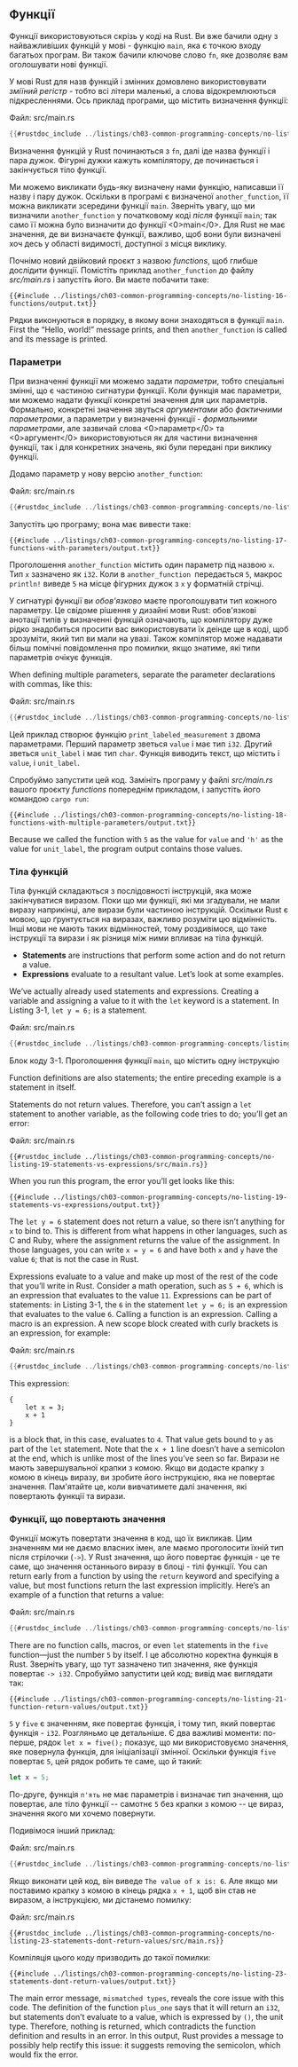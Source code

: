 ## Функції

Функції використовуються скрізь у коді на Rust. Ви вже бачили одну з найважливіших функцій у мові - функцію `main`, яка є точкою входу багатьох програм. Ви також бачили ключове слово `fn`, яке дозволяє вам оголошувати нові функції.

У мові Rust для назв функцій і змінних домовлено використовувати *зміїний регістр* - тобто всі літери маленькі, а слова відокремлюються підкресленнями. Ось приклад програми, що містить визначення функції:

<span class="filename">Файл: src/main.rs</span>

```rust
{{#rustdoc_include ../listings/ch03-common-programming-concepts/no-listing-16-functions/src/main.rs}}
```

Визначення функцій у Rust починаються з `fn`, далі іде назва функції і пара дужок. Фігурні дужки кажуть компілятору, де починається і закінчується тіло функції.

Ми можемо викликати будь-яку визначену нами функцію, написавши її назву і пару дужок. Оскільки в програмі є визначеної `another_function`, її можна викликати зсередини функції `main`. Зверніть увагу, що ми визначили `another_function` у початковому коді *після* функції `main`; так само її можна було визначити до функції <0>main</0>. Для Rust не має значення, де ви визначаєте функції, важливо, щоб вони були визначені хоч десь у області видимості, доступної з місця виклику.

Почнімо новий двійковий проєкт з назвою *functions*, щоб глибше дослідити функції. Помістіть приклад `another_function` до файлу *src/main.rs* і запустіть його. Ви маєте побачити таке:

```console
{{#include ../listings/ch03-common-programming-concepts/no-listing-16-functions/output.txt}}
```

Рядки виконуються в порядку, в якому вони знаходяться в функції `main`. First the “Hello, world!” message prints, and then `another_function` is called and its message is printed.

### Параметри

При визначенні функції ми можемо задати *параметри*, тобто спеціальні змінні, що є частиною сигнатури функції. Коли функція має параметри, ми можемо надати функції конкретні значення для цих параметрів. Формально, конкретні значення звуться *аргументами* або *фактичними параметрами*, а параметри у визначенні функції - *формальними параметрами*, але зазвичай слова <0>параметр</0> та <0>аргумент</0> використовуються як для частини визначення функції, так і для конкретних значень, які були передані при виклику функції.

Додамо параметр у нову версію `another_function`:

<span class="filename">Файл: src/main.rs</span>

```rust
{{#rustdoc_include ../listings/ch03-common-programming-concepts/no-listing-17-functions-with-parameters/src/main.rs}}
```

Запустіть цю програму; вона має вивести таке:

```console
{{#include ../listings/ch03-common-programming-concepts/no-listing-17-functions-with-parameters/output.txt}}
```

Проголошення `another_function` містить один параметр під назвою `x`. Тип `x` зазначено як `i32`. Коли в `another_function `передається `5`, макрос `println!` виведе `5` на місце фігурних дужок з `x` у форматній стрічці.

У сигнатурі функції ви *обов'язково* маєте проголошувати тип кожного параметру. Це свідоме рішення у дизайні мови Rust: обов'язкові анотації типів у визначенні функцій означають, що компілятору дуже рідко знадобиться просити вас використовувати їх деінде ще в коді, щоб зрозуміти, який тип ви мали на увазі. Також компілятор може надавати більш помічні повідомлення про помилки, якщо знатиме, які типи параметрів очікує функція.

When defining multiple parameters, separate the parameter declarations with commas, like this:

<span class="filename">Файл: src/main.rs</span>

```rust
{{#rustdoc_include ../listings/ch03-common-programming-concepts/no-listing-18-functions-with-multiple-parameters/src/main.rs}}
```

Цей приклад створює функцію `print_labeled_measurement` з двома параметрами. Перший параметр зветься `value` і має тип `i32`. Другий зветься `unit_label` і має тип `char`. Функція виводить текст, що містить і `value`, і `unit_label`.

Спробуймо запустити цей код. Замініть програму у файлі *src/main.rs* вашого проєкту *functions* попереднім прикладом, і запустіть його командою `cargo run`:

```console
{{#include ../listings/ch03-common-programming-concepts/no-listing-18-functions-with-multiple-parameters/output.txt}}
```

Because we called the function with `5` as the value for `value` and `'h'` as the value for `unit_label`, the program output contains those values.

### Тіла функцій

Тіла функцій складаються з послідовності інструкцій, яка може закінчуватися виразом. Поки що ми функції, які ми згадували, не мали виразу наприкінці, але вирази були частиною інструкцій. Оскільки Rust є мовою, що ґрунтується на виразах, важливо розуміти цю відмінність. Інші мови не мають таких відмінностей, тому роздивімося, що таке інструкції та вирази і як різниця між ними впливає на тіла функцій.

* **Statements** are instructions that perform some action and do not return a value.
* **Expressions** evaluate to a resultant value. Let’s look at some examples.

We’ve actually already used statements and expressions. Creating a variable and assigning a value to it with the `let` keyword is a statement. In Listing 3-1, `let y = 6;` is a statement.

<span class="filename">Файл: src/main.rs</span>

```rust
{{#rustdoc_include ../listings/ch03-common-programming-concepts/listing-03-01/src/main.rs}}
```

<span class="caption">Блок коду 3-1. Проголошення функції `main`, що містить одну інструкцію</span>

Function definitions are also statements; the entire preceding example is a statement in itself.

Statements do not return values. Therefore, you can’t assign a `let` statement to another variable, as the following code tries to do; you’ll get an error:

<span class="filename">Файл: src/main.rs</span>

```rust,ignore,does_not_compile
{{#rustdoc_include ../listings/ch03-common-programming-concepts/no-listing-19-statements-vs-expressions/src/main.rs}}
```

When you run this program, the error you’ll get looks like this:

```console
{{#include ../listings/ch03-common-programming-concepts/no-listing-19-statements-vs-expressions/output.txt}}
```

The `let y = 6` statement does not return a value, so there isn’t anything for `x` to bind to. This is different from what happens in other languages, such as C and Ruby, where the assignment returns the value of the assignment. In those languages, you can write `x = y = 6` and have both `x` and `y` have the value `6`; that is not the case in Rust.

Expressions evaluate to a value and make up most of the rest of the code that you’ll write in Rust. Consider a math operation, such as `5 + 6`, which is an expression that evaluates to the value `11`. Expressions can be part of statements: in Listing 3-1, the `6` in the statement `let y = 6;` is an expression that evaluates to the value `6`. Calling a function is an expression. Calling a macro is an expression. A new scope block created with curly brackets is an expression, for example:

<span class="filename">Файл: src/main.rs</span>

```rust
{{#rustdoc_include ../listings/ch03-common-programming-concepts/no-listing-20-blocks-are-expressions/src/main.rs}}
```

This expression:

```rust,ignore
{
    let x = 3;
    x + 1
}
```

is a block that, in this case, evaluates to `4`. That value gets bound to `y` as part of the `let` statement. Note that the `x + 1` line doesn’t have a semicolon at the end, which is unlike most of the lines you’ve seen so far. Вирази не мають завершувальної крапки з комою. Якщо ви додасте крапку з комою в кінець виразу, ви зробите його інструкцією, яка не повертає значення. Пам'ятайте це, коли вивчатимете далі значення, які повертають функції та вирази.

### Функції, що повертають значення

Функції можуть повертати значення в код, що їх викликав. Цим значенням ми не даємо власних імен, але маємо проголосити їхній тип після стрілочки (`->`). У Rust значення, що його повертає функція - це те саме, що значення останнього виразу в блоці - тілі функції. You can return early from a function by using the `return` keyword and specifying a value, but most functions return the last expression implicitly. Here’s an example of a function that returns a value:

<span class="filename">Файл: src/main.rs</span>

```rust
{{#rustdoc_include ../listings/ch03-common-programming-concepts/no-listing-21-function-return-values/src/main.rs}}
```

There are no function calls, macros, or even `let` statements in the `five` function—just the number `5` by itself. І це абсолютно коректна функція в Rust. Зверніть увагу, що тут зазначено тип значення, яке функція повертає `-> i32`. Спробуймо запустити цей код; вивід має виглядати так:

```console
{{#include ../listings/ch03-common-programming-concepts/no-listing-21-function-return-values/output.txt}}
```

`5` у `five` є значенням, яке повертає функція, і тому тип, який повертає функція - `i32`. Розгляньмо це детальніше. Є два важливі моменти: по-перше, рядок `let x = five();` показує, що ми використовуємо значення, яке повернула функція, для ініціалізації змінної. Оскільки функція `five` повертає `5`, цей рядок робить те саме, що й такий:

```rust
let x = 5;
```

По-друге, функція `п'ять` не має параметрів і визначає тип значення, що повертає, але тіло функції -- самотнє `5` без крапки з комою -- це вираз, значення якого ми хочемо повернути.

Подивімося інший приклад:

<span class="filename">Файл: src/main.rs</span>

```rust
{{#rustdoc_include ../listings/ch03-common-programming-concepts/no-listing-22-function-parameter-and-return/src/main.rs}}
```

Якщо виконати цей код, він виведе `The value of x is: 6`. Але якщо ми поставимо крапку з комою в кінець рядка `x + 1`, щоб він став не виразом, а інструкцією, ми дістанемо помилку:

<span class="filename">Файл: src/main.rs</span>

```rust,ignore,does_not_compile
{{#rustdoc_include ../listings/ch03-common-programming-concepts/no-listing-23-statements-dont-return-values/src/main.rs}}
```

Компіляція цього коду призводить до такої помилки:

```console
{{#include ../listings/ch03-common-programming-concepts/no-listing-23-statements-dont-return-values/output.txt}}
```

The main error message, `mismatched types`, reveals the core issue with this code. The definition of the function `plus_one` says that it will return an `i32`, but statements don’t evaluate to a value, which is expressed by `()`, the unit type. Therefore, nothing is returned, which contradicts the function definition and results in an error. In this output, Rust provides a message to possibly help rectify this issue: it suggests removing the semicolon, which would fix the error.
